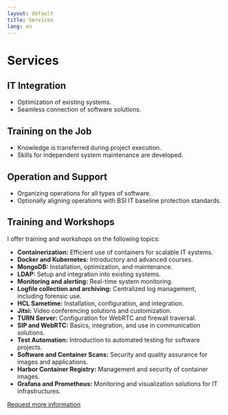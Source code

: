 ```yaml
---
layout: default
title: Services
lang: en
---
```


# Services

## IT Integration
- Optimization of existing systems.
- Seamless connection of software solutions.

## Training on the Job
- Knowledge is transferred during project execution.
- Skills for independent system maintenance are developed.

## Operation and Support
- Organizing operations for all types of software.
- Optionally aligning operations with BSI IT baseline protection standards.

## Training and Workshops
I offer training and workshops on the following topics:
- **Containerization:** Efficient use of containers for scalable IT systems.
- **Docker and Kubernetes:** Introductory and advanced courses.
- **MongoDB:** Installation, optimization, and maintenance.
- **LDAP:** Setup and integration into existing systems.
- **Monitoring and alerting:** Real-time system monitoring.
- **Logfile collection and archiving:** Centralized log management, including forensic use.
- **HCL Sametime:** Installation, configuration, and integration.
- **Jitsi:** Video conferencing solutions and customization.
- **TURN Server:** Configuration for WebRTC and firewall traversal.
- **SIP and WebRTC:** Basics, integration, and use in communication solutions.
- **Test Automation:** Introduction to automated testing for software projects.
- **Software and Container Scans:** Security and quality assurance for images and applications.
- **Harbor Container Registry:** Management and security of container images.
- **Grafana and Prometheus:** Monitoring and visualization solutions for IT infrastructures.

[Request more information](/en/contact)
